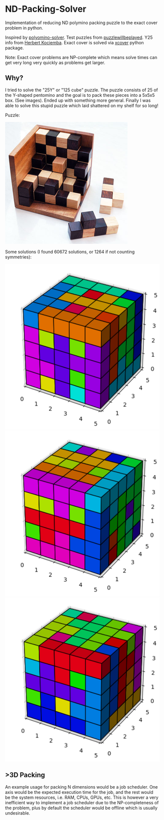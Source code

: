# ND-Packing-Solver
Implementation of reducing ND polymino packing puzzle to the exact cover problem in python.

Inspired by [polyomino-solver](https://github.com/cemulate/polyomino-solver).
Test puzzles from [puzzlewillbeplayed](https://puzzlewillbeplayed.com).
Y25 info from [Herbert Kociemba](https://kociemba.org/themen/125puzzle/index.html#reference).
Exact cover is solved via [xcover](https://github.com/johnrudge/xcover) python package.

Note: Exact cover problems are NP-complete which means solve times can get very long very quickly as problems get larger.

## Why? 

I tried to solve the "25Y" or "125 cube" puzzle. The puzzle consists of 25 of the Y-shaped pentomino and the goal is to pack these pieces into a 5x5x5 box. (See images). Ended up with something more general. Finally I was able to solve this stupid puzzle which laid shattered on my shelf for so long!

Puzzle: 

![](https://github.com/xroi/ND-Packing-Solver/blob/master/assets/125puzBig.jpg)

Some solutions (I found 60672 solutions, or 1264 if not counting symmetries):

![](https://github.com/xroi/ND-Packing-Solver/blob/master/assets/sol1.png)
![](https://github.com/xroi/ND-Packing-Solver/blob/master/assets/sol2.png)
![](https://github.com/xroi/ND-Packing-Solver/blob/master/assets/sol3.png)

## >3D Packing

An example usage for packing N dimensions would be a job scheduler. One axis would be the expected execution time for the job, and the rest would be the system resources, i.e. RAM, CPUs, GPUs, etc. This is however a very inefficient way to implement a job scheduler due to the NP-completeness of the problem, plus by default the scheduler would be offline which is usually undesirable. 